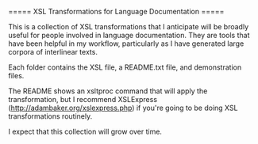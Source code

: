 ===== XSL Transformations for Language Documentation =====

This is a collection of XSL transformations that I anticipate will be broadly useful for people involved in language documentation. They are tools that have been helpful in my workflow, particularly as I have generated large corpora of interlinear texts.

Each folder contains the XSL file, a README.txt file, and demonstration files. 

The README shows an xsltproc command that will apply the transformation, but I recommend XSLExpress (http://adambaker.org/xslexpress.php) if you're going to be doing XSL transformations routinely.

I expect that this collection will grow over time.